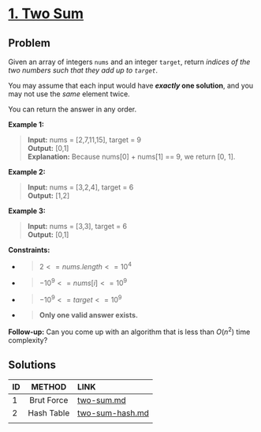 # [1. Two Sum](https://leetcode.com/problems/two-sum)

## Problem

Given an array of integers `nums` and an integer `target`, return _indices of the two numbers such that they add up to `target`_.

You may assume that each input would have **_exactly_ one solution**, and you may not use the _same_ element twice.

You can return the answer in any order.

**Example 1:**

>**Input:** nums = \[2,7,11,15\], target = 9 </br>
**Output:** \[0,1\] </br>
**Explanation:** Because nums\[0\] + nums\[1\] == 9, we return \[0, 1\].

**Example 2:**

>**Input:** nums = \[3,2,4\], target = 6 </br>
**Output:** \[1,2\]

**Example 3:**

>**Input:** nums = \[3,3\], target = 6 </br>
**Output:** \[0,1\]

**Constraints:**

- >$2 <= nums.length <= 10^4$
- >$-10^9 <= nums[i] <= 10^9$
- >$-10^9 <= target <= 10^9$
- >**Only one valid answer exists.**

**Follow-up:** Can you come up with an algorithm that is less than $O(n^2)$ time complexity?

## Solutions

| ID  |   METHOD   | LINK                              |
| :-- | :--------: | :-------------------------------- |
| 1   | Brut Force | [two-sum.md](two-sum.md)          |
| 2   | Hash Table | [two-sum-hash.md](two-sum-hash.c) |
|     |            |                                   |